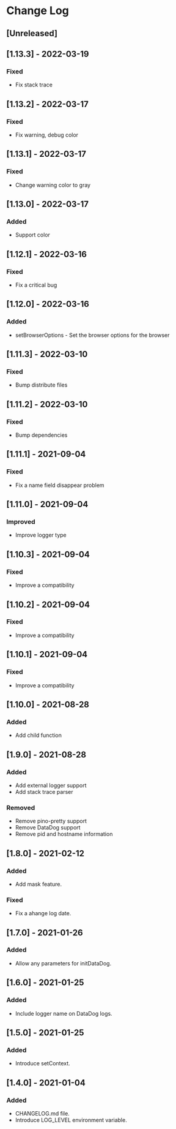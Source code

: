 # Change Log

## [Unreleased]

## [1.13.3] - 2022-03-19

### Fixed

- Fix stack trace

## [1.13.2] - 2022-03-17

### Fixed

- Fix warning, debug color

## [1.13.1] - 2022-03-17

### Fixed

- Change warning color to gray

## [1.13.0] - 2022-03-17

### Added

- Support color

## [1.12.1] - 2022-03-16

### Fixed

- Fix a critical bug

## [1.12.0] - 2022-03-16

### Added

- setBrowserOptions - Set the browser options for the browser

## [1.11.3] - 2022-03-10

### Fixed

- Bump distribute files

## [1.11.2] - 2022-03-10

### Fixed

- Bump dependencies

## [1.11.1] - 2021-09-04

### Fixed

- Fix a name field disappear problem

## [1.11.0] - 2021-09-04

### Improved

- Improve logger type

## [1.10.3] - 2021-09-04

### Fixed

- Improve a compatibility

## [1.10.2] - 2021-09-04

### Fixed

- Improve a compatibility

## [1.10.1] - 2021-09-04

### Fixed

- Improve a compatibility

## [1.10.0] - 2021-08-28

### Added

- Add child function

## [1.9.0] - 2021-08-28

### Added

- Add external logger support
- Add stack trace parser

### Removed

- Remove pino-pretty support
- Remove DataDog support
- Remove pid and hostname information

## [1.8.0] - 2021-02-12

### Added

- Add mask feature.

### Fixed

- Fix a ahange log date.

## [1.7.0] - 2021-01-26

### Added

- Allow any parameters for initDataDog.

## [1.6.0] - 2021-01-25

### Added

- Include logger name on DataDog logs.

## [1.5.0] - 2021-01-25

### Added

- Introduce setContext.

## [1.4.0] - 2021-01-04

### Added

- CHANGELOG.md file.
- Introduce LOG_LEVEL environment variable.
